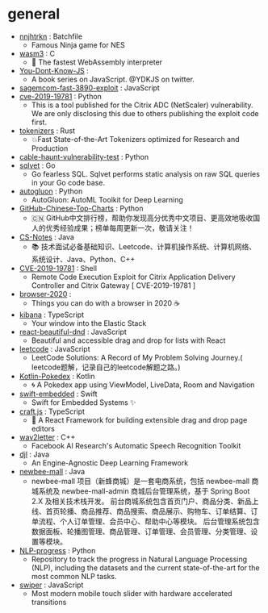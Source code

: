 # general
- [nnjhtrkn](https://github.com/omuanko/nnjhtrkn) : Batchfile
  - Famous Ninja game for NES
- [wasm3](https://github.com/wasm3/wasm3) : C
  - 🚀 The fastest WebAssembly interpreter
- [You-Dont-Know-JS](https://github.com/getify/You-Dont-Know-JS) : 
  - A book series on JavaScript. @YDKJS on twitter.
- [sagemcom-fast-3890-exploit](https://github.com/Lyrebirds/sagemcom-fast-3890-exploit) : JavaScript
- [cve-2019-19781](https://github.com/trustedsec/cve-2019-19781) : Python
  - This is a tool published for the Citrix ADC (NetScaler) vulnerability. We are only disclosing this due to others publishing the exploit code first.
- [tokenizers](https://github.com/huggingface/tokenizers) : Rust
  - 💥Fast State-of-the-Art Tokenizers optimized for Research and Production
- [cable-haunt-vulnerability-test](https://github.com/Lyrebirds/cable-haunt-vulnerability-test) : Python
- [sqlvet](https://github.com/houqp/sqlvet) : Go
  - Go fearless SQL. Sqlvet performs static analysis on raw SQL queries in your Go code base.
- [autogluon](https://github.com/awslabs/autogluon) : Python
  - AutoGluon: AutoML Toolkit for Deep Learning
- [GitHub-Chinese-Top-Charts](https://github.com/kon9chunkit/GitHub-Chinese-Top-Charts) : Python
  - 🇨🇳 GitHub中文排行榜，帮助你发现高分优秀中文项目、更高效地吸收国人的优秀经验成果；榜单每周更新一次，敬请关注！
- [CS-Notes](https://github.com/CyC2018/CS-Notes) : Java
  - 📚 技术面试必备基础知识、Leetcode、计算机操作系统、计算机网络、系统设计、Java、Python、C++
- [CVE-2019-19781](https://github.com/projectzeroindia/CVE-2019-19781) : Shell
  - Remote Code Execution Exploit for Citrix Application Delivery Controller and Citrix Gateway [ CVE-2019-19781 ]
- [browser-2020](https://github.com/luruke/browser-2020) : 
  - Things you can do with a browser in 2020 ☕️
- [kibana](https://github.com/elastic/kibana) : TypeScript
  - Your window into the Elastic Stack
- [react-beautiful-dnd](https://github.com/atlassian/react-beautiful-dnd) : JavaScript
  - Beautiful and accessible drag and drop for lists with React
- [leetcode](https://github.com/azl397985856/leetcode) : JavaScript
  - LeetCode Solutions: A Record of My Problem Solving Journey.( leetcode题解，记录自己的leetcode解题之路。)
- [Kotlin-Pokedex](https://github.com/mrcsxsiq/Kotlin-Pokedex) : Kotlin
  - 🌀 A Pokedex app using ViewModel, LiveData, Room and Navigation
- [swift-embedded](https://github.com/swift-embedded/swift-embedded) : Swift
  - Swift for Embedded Systems ✨
- [craft.js](https://github.com/prevwong/craft.js) : TypeScript
  - 🚀 A React Framework for building extensible drag and drop page editors
- [wav2letter](https://github.com/facebookresearch/wav2letter) : C++
  - Facebook AI Research's Automatic Speech Recognition Toolkit
- [djl](https://github.com/awslabs/djl) : Java
  - An Engine-Agnostic Deep Learning Framework
- [newbee-mall](https://github.com/newbee-ltd/newbee-mall) : Java
  - newbee-mall 项目（新蜂商城）是一套电商系统，包括 newbee-mall 商城系统及 newbee-mall-admin 商城后台管理系统，基于 Spring Boot 2.X 及相关技术栈开发。 前台商城系统包含首页门户、商品分类、新品上线、首页轮播、商品推荐、商品搜索、商品展示、购物车、订单结算、订单流程、个人订单管理、会员中心、帮助中心等模块。 后台管理系统包含数据面板、轮播图管理、商品管理、订单管理、会员管理、分类管理、设置等模块。
- [NLP-progress](https://github.com/sebastianruder/NLP-progress) : Python
  - Repository to track the progress in Natural Language Processing (NLP), including the datasets and the current state-of-the-art for the most common NLP tasks.
- [swiper](https://github.com/nolimits4web/swiper) : JavaScript
  - Most modern mobile touch slider with hardware accelerated transitions
